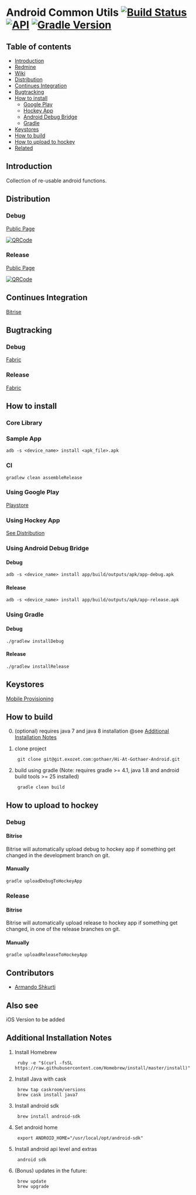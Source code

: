 # Android Common Utils [![Build Status](https://www.bitrise.io/app/e1099372511a9a9d/status.svg?token=TucfQB9b6iAGlA8faY4F0w&branch=develop)](https://www.bitrise.io/app/e1099372511a9a9d) [![API](https://img.shields.io/badge/API-15%2B-brightgreen.svg?style=flat)](https://android-arsenal.com/api?level=15) [![Gradle Version](https://img.shields.io/badge/gradle-4.2.1-green.svg)](https://docs.gradle.org/current/release-notes) 
## Table of contents
* [Introduction](#introduction)
* [Redmine](https://redmine.exozet.com/projects/hi-gothaer)
* [Wiki](https://redmine.exozet.com/projects/hi-gothaer/wiki)
* [Distribution](#distribution)
* [Continues Integration](#continues-integration)
* [Bugtracking](#bugtracking) 	
* [How to install](#how-to-install)
    * [Google Play](#using-google-play) 
    * [Hockey App](#using-hockey-app) 
    * [Android Debug Bridge](#using-android-debug-bridge)
    * [Gradle](#using-gradle) 
* [Keystores](#keystores)
* [How to build](#how-to-build)
* [How to upload to hockey](#how-to-upload-to-hockey)
* [Related](#also-see)

## Introduction

Collection of re-usable android functions.

## Distribution

### Debug

[Public Page](https://rink.hockeyapp.net/apps/6182d7190ab34087982bd64ae4c74e2f)


[![QRCode](https://chart.googleapis.com/chart?cht=qr&chl=https%3A%2F%2Frink.hockeyapp.net%2Fapps%2F6182d7190ab34087982bd64ae4c74e2f&chs=256x256)](https://chart.googleapis.com/chart?cht=qr&chl=https%3A%2F%2Frink.hockeyapp.net%2Fapps%2F6182d7190ab34087982bd64ae4c74e2f&chs=256x256)

### Release

[Public Page](https://rink.hockeyapp.net/apps/34d99082996c427e86bc0629bf289b19)


[![QRCode](https://chart.googleapis.com/chart?cht=qr&chl=https%3A%2F%2Frink.hockeyapp.net%2Fapps%2F34d99082996c427e86bc0629bf289b19&chs=256x256)](https://chart.googleapis.com/chart?cht=qr&chl=https%3A%2F%2Frink.hockeyapp.net%2Fapps%2F34d99082996c427e86bc0629bf289b19&chs=256x256)

## Continues Integration

[Bitrise](https://www.bitrise.io/app/0846afc5e4510f64#/builds)

## Bugtracking

### Debug

[Fabric](https://fabric.io/exozet4/android/apps/de.gothaer.hi.debug/issues?time=last-seven-days&event_type=all&subFilter=state&state=open&cohort=new)

### Release

[Fabric](https://fabric.io/exozet4/android/apps/de.gothaer.hi/issues?time=last-seven-days&event_type=all&subFilter=state&state=open&cohort=new)

## How to install

### Core Library



### Sample App

    adb -s <device_name> install <apk_file>.apk
    
### CI 
    
    gradlew clean assembleRelease
    
### Using Google Play
[Playstore](https://www.google.com)
### Using Hockey App 
[See Distribution](#distribution)
### Using Android Debug Bridge
#### Debug
	adb -s <device_name> install app/build/outputs/apk/app-debug.apk
#### Release
    adb -s <device_name> install app/build/outputs/apk/app-release.apk
    
### Using Gradle
#### Debug
	./gradlew installDebug
#### Release
    ./gradlew installRelease
    
## Keystores
[Mobile Provisioning](https://git.exozet.com/exozet/mobile-provisioning/tree/master/Gothaer/Hi%20At%20Gothaer)
## How to build

0. (optional) requires java 7 and java 8 installation @see [Additional Installation Notes](#additional-installation-notes)

1. clone project

		git clone git@git.exozet.com:gothaer/Hi-At-Gothaer-Android.git

2. build using gradle (Note: requires gradle >= 4.1, java 1.8 and android build tools >= 25 installed)

		gradle clean build 
    
## How to upload to hockey
### Debug
#### Bitrise
Bitrise will automatically upload debug to hockey app if something get changed in the development branch on git.
#### Manually
	gradle uploadDebugToHockeyApp
 
### Release
#### Bitrise
Bitrise will automatically upload release to hockey app if something get changed, in one of the release branches on git.
#### Manually
	gradle uploadReleaseToHockeyApp    
  
## Contributors

* [Armando Shkurti](mailto:armando.shkurti@exozet.com)
  
## Also see

iOS Version to be added
    
    
## Additional Installation Notes

1. Install Homebrew

        ruby -e "$(curl -fsSL https://raw.githubusercontent.com/Homebrew/install/master/install)"
     
2. Install Java with cask

        brew tap caskroom/versions
        brew cask install java7      
                   

3. Install android sdk
    
        brew install android-sdk

4. Set android home

        export ANDROID_HOME="/usr/local/opt/android-sdk"
         
5. Install android api level and extras

        android sdk 
    
6. (Bonus) updates in the future:
        
        brew update
        brew upgrade
